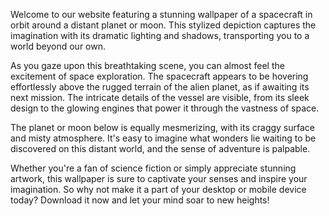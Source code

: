 <!--
Write me content for website with wallpaper "A stylized depiction of a spacecraft in orbit around a distant planet or moon, with dramatic lighting and shadows."
-->

<!--font:"Open Sans"-->

Welcome to our website featuring a stunning wallpaper of a spacecraft in orbit around a distant planet or moon. This stylized depiction captures the imagination with its dramatic lighting and shadows, transporting you to a world beyond our own.

As you gaze upon this breathtaking scene, you can almost feel the excitement of space exploration. The spacecraft appears to be hovering effortlessly above the rugged terrain of the alien planet, as if awaiting its next mission. The intricate details of the vessel are visible, from its sleek design to the glowing engines that power it through the vastness of space.

The planet or moon below is equally mesmerizing, with its craggy surface and misty atmosphere. It's easy to imagine what wonders lie waiting to be discovered on this distant world, and the sense of adventure is palpable.

Whether you're a fan of science fiction or simply appreciate stunning artwork, this wallpaper is sure to captivate your senses and inspire your imagination. So why not make it a part of your desktop or mobile device today? Download it now and let your mind soar to new heights!
